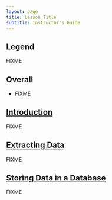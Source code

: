 ```yaml
---
layout: page
title: Lesson Title
subtitle: Instructor's Guide
---
```

## Legend

FIXME

## Overall

*   FIXME

## [Introduction](01-intro.html)

FIXME

## [Extracting Data](02-extract.html)

FIXME

## [Storing Data in a Database](03-db.html)

FIXME

